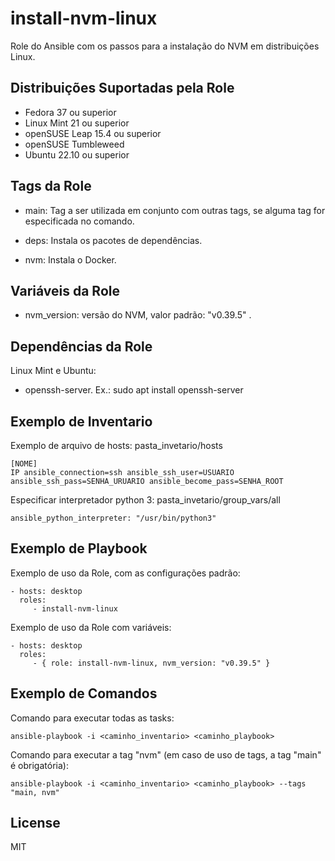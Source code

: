 install-nvm-linux
=========

Role do Ansible com os passos para a instalação do NVM em distribuições Linux.

Distribuições Suportadas pela Role
------------

- Fedora 37 ou superior
- Linux Mint 21 ou superior
- openSUSE Leap 15.4 ou superior
- openSUSE Tumbleweed
- Ubuntu 22.10 ou superior


Tags da Role 
--------------

- main: Tag a ser utilizada em conjunto com outras tags, se alguma tag for especificada no comando.
  
- deps: Instala os pacotes de dependências.
- nvm: Instala o Docker.


Variáveis da Role 
--------------

- nvm_version: versão do NVM, valor padrão: "v0.39.5" .


Dependências da Role 
--------------

Linux Mint e Ubuntu:

- openssh-server. Ex.: sudo apt install openssh-server


Exemplo de Inventario
----------------

Exemplo de arquivo de hosts: pasta_invetario/hosts

    [NOME]
    IP ansible_connection=ssh ansible_ssh_user=USUARIO ansible_ssh_pass=SENHA_URUARIO ansible_become_pass=SENHA_ROOT


Especificar interpretador python 3: pasta_invetario/group_vars/all

    ansible_python_interpreter: "/usr/bin/python3"


Exemplo de Playbook
----------------

Exemplo de uso da Role, com as configurações padrão:

    - hosts: desktop
      roles:
         - install-nvm-linux

Exemplo de uso da Role com variáveis:

    - hosts: desktop
      roles:
         - { role: install-nvm-linux, nvm_version: "v0.39.5" }


Exemplo de Comandos
----------------

Comando para executar todas as tasks:

    ansible-playbook -i <caminho_inventario> <caminho_playbook>

Comando para executar a tag "nvm" (em caso de uso de tags, a tag "main" é obrigatória):

    ansible-playbook -i <caminho_inventario> <caminho_playbook> --tags "main, nvm"


License
-------

MIT
